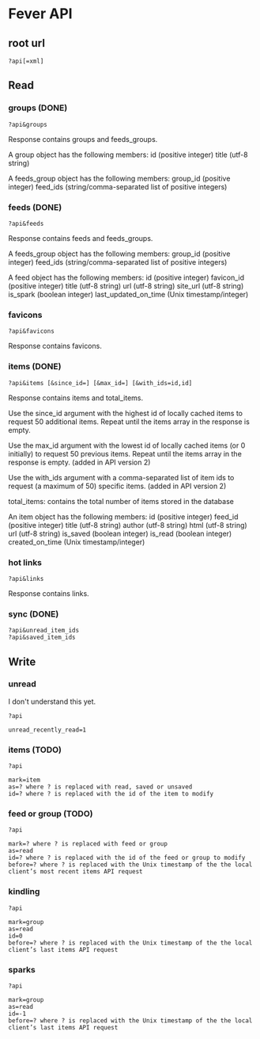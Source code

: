 # Fever API

## root url

	?api[=xml]

## Read

### groups (DONE)

	?api&groups

Response contains groups and feeds_groups.

A group object has the following members:
id (positive integer)
title (utf-8 string)

A feeds_group object has the following members:
group_id (positive integer)
feed_ids (string/comma-separated list of positive integers)


### feeds (DONE)

	?api&feeds

Response contains feeds and feeds_groups.

A feeds_group object has the following members:
group_id (positive integer)
feed_ids (string/comma-separated list of positive integers)

A feed object has the following members:
id (positive integer)
favicon_id (positive integer)
title (utf-8 string)
url (utf-8 string)
site_url (utf-8 string)
is_spark (boolean integer)
last_updated_on_time (Unix timestamp/integer)

### favicons

	?api&favicons

Response contains favicons.

### items (DONE)

	?api&items [&since_id=] [&max_id=] [&with_ids=id,id]

Response contains items and total_items.


Use the since_id argument with the highest id of locally cached items to request 50 additional items. Repeat until the items array in the response is empty.

Use the max_id argument with the lowest id of locally cached items (or 0 initially) to request 50 previous items. Repeat until the items array in the response is empty. (added in API version 2)

Use the with_ids argument with a comma-separated list of item ids to request (a maximum of 50) specific items. (added in API version 2)


total_items: contains the total number of items stored in the database

An item object has the following members:
id (positive integer)
feed_id (positive integer)
title (utf-8 string)
author (utf-8 string)
html (utf-8 string)
url (utf-8 string)
is_saved (boolean integer)
is_read (boolean integer)
created_on_time (Unix timestamp/integer)


### hot links

	?api&links

Response contains links.

### sync (DONE)

	?api&unread_item_ids
	?api&saved_item_ids


## Write

### unread

I don't understand this yet.

	?api

	unread_recently_read=1


### items (TODO)

	?api

	mark=item
	as=? where ? is replaced with read, saved or unsaved
	id=? where ? is replaced with the id of the item to modify


### feed or group (TODO)

	?api

	mark=? where ? is replaced with feed or group
	as=read
	id=? where ? is replaced with the id of the feed or group to modify
	before=? where ? is replaced with the Unix timestamp of the the local client’s most recent items API request


### kindling

	?api

	mark=group
	as=read
	id=0
	before=? where ? is replaced with the Unix timestamp of the the local client’s last items API request


### sparks

	?api

	mark=group
	as=read
	id=-1
	before=? where ? is replaced with the Unix timestamp of the the local client’s last items API request

